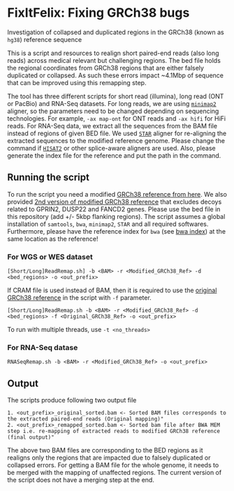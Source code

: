 # FixItFelix: Fixing GRCh38 bugs
Investigation of collapsed and duplicated regions in the GRCh38 (known as `hg38`) reference sequence

This is a script and resources to realign short paired-end reads (also long reads) across medical relevant but challenging regions. The bed file holds the regional coordinates from GRCh38 regions that are either falsely duplicated or collapsed. As such these errors impact ~4.1Mbp of sequence that can be improved using this remapping step.

The tool has three different scripts for short read (illumina), long read (ONT or PacBio) and RNA-Seq datasets. For long reads, we are using [`minimap2`](https://github.com/lh3/minimap2) aligner, so the parameters need to be changed depending on sequencing technologies. For example, `-ax map-ont` for ONT reads and `-ax hifi` for HiFi reads. For RNA-Seq data, we extract all the sequences from the BAM file instead of regions of given BED file. We used [`STAR`](https://github.com/alexdobin/STAR) aligner for re-aligning the extracted sequences to the modified reference genome. Please change the command if [`HISAT2`](https://github.com/DaehwanKimLab/hisat2) or other splice-aware aligners are used. Also, please generate the index file for the reference and put the path in the command.

## Running the script
To run the script you need a modified [GRCh38 reference from here](https://bcm.box.com/s/xi95ahgzrw86pvogm7sdwl0ppn49i5dn). We also provided [2nd version of modified GRCh38 reference](https://bcm.box.com/s/qz5h36ry4cg9j15mwolzcpf1z7ha823e) that excludes decoys related to GPRIN2, DUSP22 and FANCD2 genes. Please use the bed file in this repository (add +/- 5kbp flanking regions). The script assumes a global installation of `samtools`, `bwa`, `minimap2`, `STAR` and all required softwares. Furthermore, please have the reference index for `bwa` (see [bwa index](http://bio-bwa.sourceforge.net/bwa.shtml))  at the same location as the reference! 

### For WGS or WES dataset
    [Short/Long]ReadRemap.sh] -b <BAM> -r <Modified_GRCh38_Ref> -d <bed_regions> -o <out_prefix>
    
 If CRAM file is used instead of BAM, then it is required to use the [original GRCh38 reference](https://bcm.box.com/s/ym4x3z61ib4okbguy7zn8lre8uo6mcxz) in the script with `-f` parameter.
 
    [Short/Long]ReadRemap.sh -b <BAM> -r <Modified_GRCh38_Ref> -d <bed_regions> -f <Original_GRCh38_Ref> -o <out_prefix>
    
 To run with multiple threads, use `-t <no_threads>`
 
 ### For RNA-Seq datase
 
    RNASeqRemap.sh -b <BAM> -r <Modified_GRCh38_Ref> -o <out_prefix>
    
## Output

The scripts produce following two output file 

    1. <out_prefix>_original_sorted.bam <- Sorted BAM files corresponds to the extracted paired-end reads (Original mapping)"
    2. <out_prefix>_remapped_sorted.bam <- Sorted bam file after BWA MEM step i.e. re-mapping of extracted reads to modified GRCh38 reference (final output)" 
    
The above two BAM files are corresponding to the BED regions as it realigns only the regions that are impacted due to falsely duplicated or collapsed errors. For getting a BAM file for the whole genome, it needs to be merged with the mapping of unaffected regions. The current version of the script does not have a merging step at the end.
